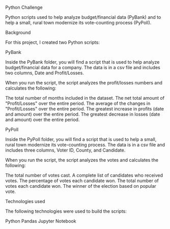 Python Challenge

Python scripts used to help analyze budget/financial data (PyBank) and to help a small, rural town modernize its vote-counting process (PyPoll).

Background

For this project, I created two Python scripts:

PyBank

Inside the PyBank folder, you will find a script that is used to help analyze budget/financial data for a company. The data is in a csv file and includes two columns, Date and Profit/Losses.

When you run the script, the script analyzes the profit/losses numbers and calculates the following:

The total number of months included in the dataset.
The net total amount of "Profit/Losses" over the entire period.
The average of the changes in "Profit/Losses" over the entire period.
The greatest increase in profits (date and amount) over the entire period.
The greatest decrease in losses (date and amount) over the entire period.


PyPoll

Inside the PyPoll folder, you will find a script that is used to help a small, rural town modernize its vote-counting process. The data is in a csv file and includes three columns, Voter ID, County, and Candidate.

When you run the script, the script analyzes the votes and calculates the following:

The total number of votes cast.
A complete list of candidates who received votes.
The percentage of votes each candidate won.
The total number of votes each candidate won.
The winner of the election based on popular vote.


Technologies used

The following technologies were used to build the scripts:

Python
Pandas
Jupyter Notebook




